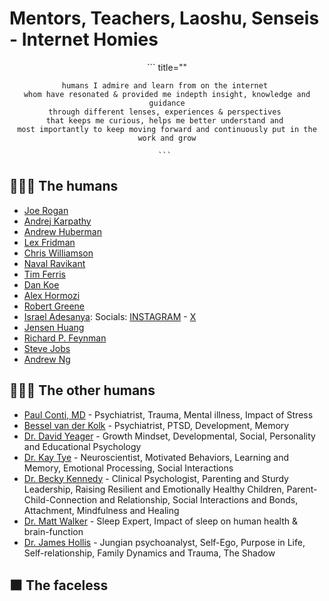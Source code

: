 # Mentors, Teachers, Laoshu, Senseis - Internet Homies
<center>
    ``` title=""

    humans I admire and learn from on the internet 
    whom have resonated & provided me indepth insight, knowledge and guidance
    through different lenses, experiences & perspectives 
    that keeps me curious, helps me better understand and 
    most importantly to keep moving forward and continuously put in the work and grow

    ``` 
</center>

## 🧑🏽‍🏫 The humans 
- [Joe Rogan](https://www.youtube.com/@joerogan)
- [Andrej Karpathy](https://www.youtube.com/@AndrejKarpathy)
- [Andrew Huberman](https://www.youtube.com/@hubermanlab)
- [Lex Fridman](https://www.youtube.com/c/lexfridman)
- [Chris Williamson](https://www.youtube.com/@ChrisWillx)
- [Naval Ravikant](https://www.youtube.com/@NavalR)
- [Tim Ferris](https://www.youtube.com/@timferriss)
- [Dan Koe](https://www.youtube.com/@DanKoeTalks)
- [Alex Hormozi](https://www.youtube.com/@AlexHormozi)
- [Robert Greene](https://www.youtube.com/@RobertGreeneOfficial)
- [Israel Adesanya](https://www.youtube.com/@FreeStylebender):  Socials: [INSTAGRAM](https://www.instagram.com/stylebender/?hl=en) - [X](https://twitter.com/stylebender?ref_src=twsrc%5Egoogle%7Ctwcamp%5Eserp%7Ctwgr%5Eauthor)
- [Jensen Huang](https://www.linkedin.com/in/jenhsunhuang/)
- [Richard P. Feynman](https://www.nobelprize.org/prizes/physics/1965/feynman/biographical/)
- [Steve Jobs](https://www.biography.com/business-leaders/steve-jobs)
- [Andrew Ng](https://www.andrewng.org/)


## 👨🏽‍⚕️ The other humans
- [Paul Conti, MD](https://drpaulconti.com/) - Psychiatrist, Trauma, Mental illness, Impact of Stress 
- [Bessel van der Kolk](https://www.besselvanderkolk.com/) - Psychiatrist, PTSD, Development, Memory
- [Dr. David Yeager](https://www.linkedin.com/in/david-yeager-3713905/) - Growth Mindset, Developmental, Social, Personality and Educational Psychology
- [Dr. Kay Tye](https://tyelab.org/kay-m-tye/) - Neuroscientist, Motivated Behaviors, Learning and Memory, Emotional Processing, Social Interactions
- [Dr. Becky Kennedy](https://www.goodinside.com/about/) - Clinical Psychologist, Parenting and Sturdy Leadership, Raising Resilient and Emotionally Healthy Children, Parent-Child-Connection and Relationship, Social Interactions and Bonds, Attachment, Mindfulness and Healing
- [Dr. Matt Walker](https://www.sleepdiplomat.com/) - Sleep Expert, Impact of sleep on human health & brain-function
- [Dr. James Hollis](https://jameshollis.net/) - Jungian psychoanalyst, Self-Ego, Purpose in Life, Self-relationship, Family Dynamics and Trauma, The Shadow


## ⬛ The faceless 

